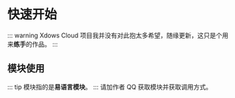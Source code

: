 # 快速开始
::: warning
Xdows Cloud 项目我并没有对此抱太多希望，随缘更新，这只是个用来**练手**的作品。
:::
## 模块使用
::: tip
模块指的是**易语言模块**。
:::
请加作者 QQ 获取模块并获取调用方式。
